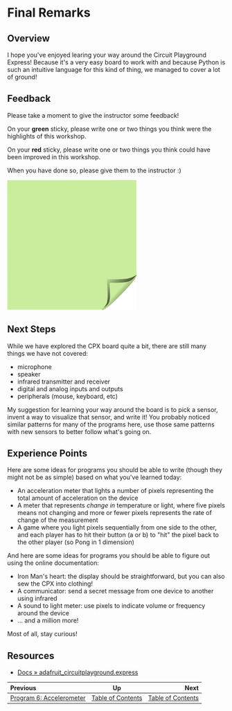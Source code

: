 <!-- begin auto-generated title section -->
# Final Remarks
<!-- end auto-generated section -->


## Overview

I hope you've enjoyed learing your way around the Circuit Playground Express! Because it's a very easy board to work with and because Python is such an intuitive language for this kind of thing, we managed to cover a lot of ground!


## Feedback

Please take a moment to give the instructor some feedback!

On your **green** sticky, please write one or two things you think were the highlights of this workshop.

On your **red** sticky, please write one or two things you think could have been improved in this workshop.

When you have done so, please give them to the instructor :)

![green sticky note](images/sticky-note-green.png)


## Next Steps

While we have explored the CPX board quite a bit, there are still many things we have not covered:

* microphone
* speaker
* infrared transmitter and receiver
* digital and analog inputs and outputs
* peripherals (mouse, keyboard, etc)

My suggestion for learning your way around the board is to pick a sensor, invent a way to visualize that sensor, and write it! You probably noticed similar patterns for many of the programs here, use those same patterns with new sensors to better follow what's going on.


## Experience Points

Here are some ideas for programs you should be able to write (though they might not be as simple) based on what you've learned today:

* An acceleration meter that lights a number of pixels representing the total amount of acceleration on the device
* A meter that represents *change in* temperature or light, where five pixels means not changing and more or fewer pixels represents the rate of change of the measurement
* A game where you light pixels sequentially from one side to the other, and each player has to hit their button (a or b) to "hit" the pixel back to the other player (so Pong in 1 dimension)

And here are some ideas for programs you should be able to figure out using the online documentation:

* Iron Man's heart: the display should be straightforward, but you can also sew the CPX into clothing!
* A communicator: send a secret message from one device to another using infrared
* A sound to light meter: use pixels to indicate volume or frequency around the device
* ... and a million more!

Most of all, stay curious!


## Resources

* [Docs » adafruit_circuitplayground.express](https://circuitpython.readthedocs.io/projects/circuitplayground/en/latest/api.html)


<!-- begin auto-generated nav-links section -->
| Previous | Up | Next |
|:---------|:---:|-----:|
| [Program 6: Accelerometer](./exercise_accelerometer.md) | [Table of Contents](./README.md) | [Table of Contents](./README.md) |
<!-- end auto-generated section -->
